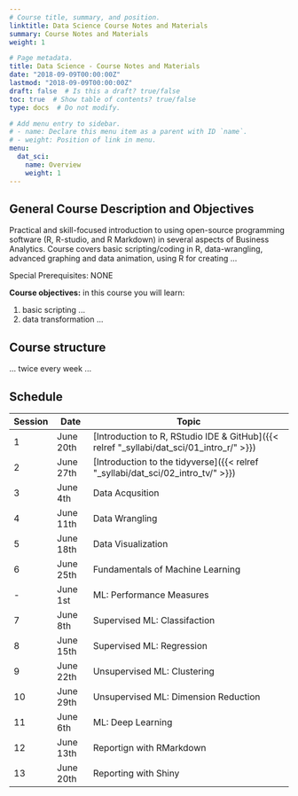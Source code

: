 ```yaml
---
# Course title, summary, and position.
linktitle: Data Science Course Notes and Materials
summary: Course Notes and Materials
weight: 1

# Page metadata.
title: Data Science - Course Notes and Materials
date: "2018-09-09T00:00:00Z"
lastmod: "2018-09-09T00:00:00Z"
draft: false  # Is this a draft? true/false
toc: true  # Show table of contents? true/false
type: docs  # Do not modify.

# Add menu entry to sidebar.
# - name: Declare this menu item as a parent with ID `name`.
# - weight: Position of link in menu.
menu:
  dat_sci:
    name: Overview
    weight: 1
---
```


## General Course Description and Objectives
 
Practical and skill-focused introduction to using open-source programming software (R, R-studio, and R Markdown) in several aspects of Business Analytics. Course covers basic scripting/coding in R, data-wrangling, advanced graphing and data animation, using R for creating ...

Special Prerequisites: NONE

**Course objectives:** in this course you will learn:

1. basic scripting ...
2. data transformation ...

## Course structure

... twice every week ...

## Schedule

| Session | Date | Topic |
| --- | --- | --- |
| 1 | June 20th | [Introduction to R, RStudio IDE & GitHub]({{< relref "_syllabi/dat_sci/01_intro_r/" >}}) |
| 2 | June 27th | [Introduction to the tidyverse]({{< relref "_syllabi/dat_sci/02_intro_tv/" >}}) |
| 3 | June 4th | Data Acqusition |
| 4 | June 11th | Data Wrangling |
| 5 | June 18th | Data Visualization |
| 6 | June 25th | Fundamentals of Machine Learning |
| - | June 1st | ML: Performance Measures |
| 7 | June 8th | Supervised ML: Classifaction |
| 8 | June 15th | Supervised ML: Regression |
| 9 | June 22th | Unsupervised ML: Clustering |
| 10 | June 29th | Unsupervised ML: Dimension Reduction  |
| 11 | June 6th | ML: Deep Learning |
| 12 | June 13th | Reportign with RMarkdown  |
| 13 | June 20th | Reporting with Shiny |

